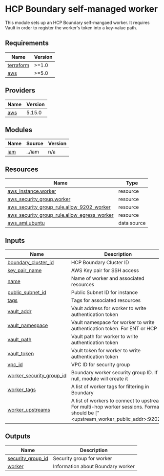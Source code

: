 # HCP Boundary self-managed worker

This module sets up an HCP Boundary self-mangaed worker. It requires
Vault in order to register the worker's token into a key-value path.

## Requirements

| Name | Version |
|------|---------|
| <a name="requirement_terraform"></a> [terraform](#requirement\_terraform) | >=1.0 |
| <a name="requirement_aws"></a> [aws](#requirement\_aws) | >=5.0 |

## Providers

| Name | Version |
|------|---------|
| <a name="provider_aws"></a> [aws](#provider\_aws) | 5.15.0 |

## Modules

| Name | Source | Version |
|------|--------|---------|
| <a name="module_iam"></a> [iam](#module\_iam) | ../iam | n/a |

## Resources

| Name | Type |
|------|------|
| [aws_instance.worker](https://registry.terraform.io/providers/hashicorp/aws/latest/docs/resources/instance) | resource |
| [aws_security_group.worker](https://registry.terraform.io/providers/hashicorp/aws/latest/docs/resources/security_group) | resource |
| [aws_security_group_rule.allow_9202_worker](https://registry.terraform.io/providers/hashicorp/aws/latest/docs/resources/security_group_rule) | resource |
| [aws_security_group_rule.allow_egress_worker](https://registry.terraform.io/providers/hashicorp/aws/latest/docs/resources/security_group_rule) | resource |
| [aws_ami.ubuntu](https://registry.terraform.io/providers/hashicorp/aws/latest/docs/data-sources/ami) | data source |

## Inputs

| Name | Description | Type | Default | Required |
|------|-------------|------|---------|:--------:|
| <a name="input_boundary_cluster_id"></a> [boundary\_cluster\_id](#input\_boundary\_cluster\_id) | HCP Boundary Cluster ID | `string` | n/a | yes |
| <a name="input_key_pair_name"></a> [key\_pair\_name](#input\_key\_pair\_name) | AWS Key pair for SSH access | `string` | n/a | yes |
| <a name="input_name"></a> [name](#input\_name) | Name of worker and associated resources | `string` | n/a | yes |
| <a name="input_public_subnet_id"></a> [public\_subnet\_id](#input\_public\_subnet\_id) | Public Subnet ID for instance | `string` | n/a | yes |
| <a name="input_tags"></a> [tags](#input\_tags) | Tags for associated resources | `map(string)` | `{}` | no |
| <a name="input_vault_addr"></a> [vault\_addr](#input\_vault\_addr) | Vault address for worker to write authentication token | `string` | `null` | no |
| <a name="input_vault_namespace"></a> [vault\_namespace](#input\_vault\_namespace) | Vault namespace for worker to write authentication token. For ENT or HCP | `string` | `"admin"` | no |
| <a name="input_vault_path"></a> [vault\_path](#input\_vault\_path) | Vault path for worker to write authentication token | `string` | `"/boundary"` | no |
| <a name="input_vault_token"></a> [vault\_token](#input\_vault\_token) | Vault token for worker to write authentication token | `string` | n/a | yes |
| <a name="input_vpc_id"></a> [vpc\_id](#input\_vpc\_id) | VPC ID for security group | `string` | n/a | yes |
| <a name="input_worker_security_group_id"></a> [worker\_security\_group\_id](#input\_worker\_security\_group\_id) | Boundary worker security group ID. If null, module will create it | `string` | `null` | no |
| <a name="input_worker_tags"></a> [worker\_tags](#input\_worker\_tags) | A list of worker tags for filtering in Boundary | `list(string)` | `[]` | no |
| <a name="input_worker_upstreams"></a> [worker\_upstreams](#input\_worker\_upstreams) | A list of workers to connect to upstream. For multi-hop worker sessions. Format should be ["<upstream\_worker\_public\_addr>:9202"] | `list(string)` | `[]` | no |

## Outputs

| Name | Description |
|------|-------------|
| <a name="output_security_group_id"></a> [security\_group\_id](#output\_security\_group\_id) | Security group for worker |
| <a name="output_worker"></a> [worker](#output\_worker) | Information about Boundary worker |
